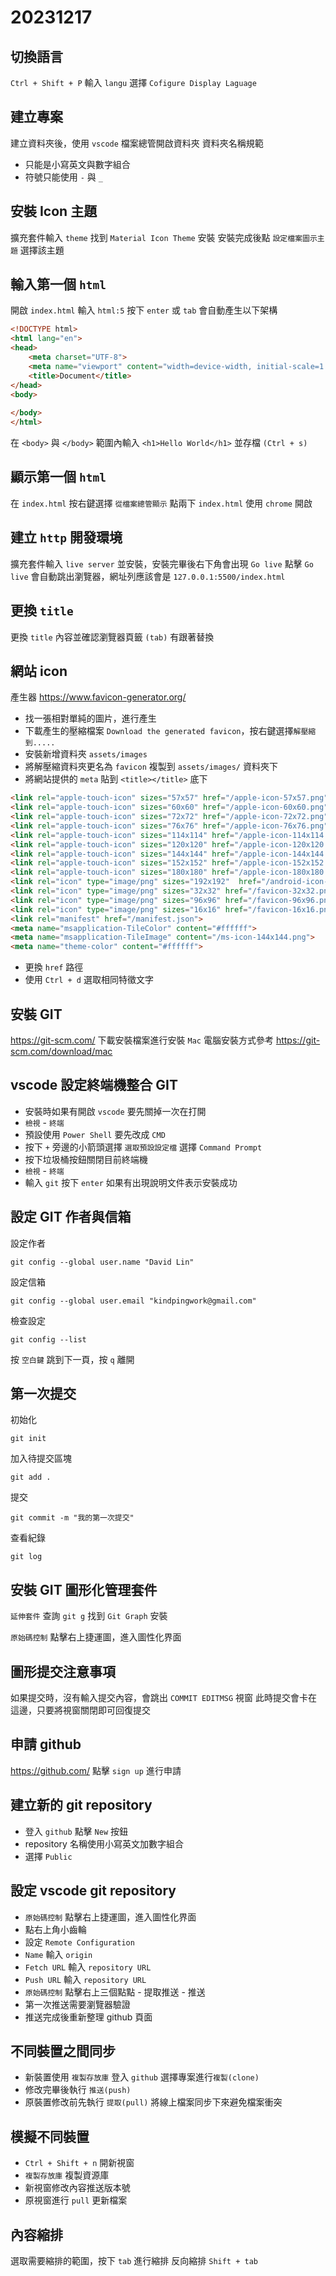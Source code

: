 # 20231217

## 切換語言

`Ctrl + Shift + P` 輸入 `langu` 選擇 `Cofigure Display Laguage`

## 建立專案

建立資料夾後，使用 `vscode` 檔案總管開啟資料夾
資料夾名稱規範
- 只能是小寫英文與數字組合
- 符號只能使用 `-` 與 `_`

## 安裝 Icon 主題

擴充套件輸入 `theme` 找到 `Material Icon Theme` 安裝
安裝完成後點 `設定檔案圖示主題` 選擇該主題

## 輸入第一個 `html`

開啟 `index.html` 輸入 `html:5` 按下 `enter` 或 `tab` 會自動產生以下架構

```html
<!DOCTYPE html>
<html lang="en">
<head>
    <meta charset="UTF-8">
    <meta name="viewport" content="width=device-width, initial-scale=1.0">
    <title>Document</title>
</head>
<body>
    
</body>
</html>
```
在 `<body>` 與 `</body>` 範圍內輸入 `<h1>Hello World</h1>` 並存檔 `(Ctrl + s)`

## 顯示第一個 `html`

在 `index.html` 按右鍵選擇 `從檔案總管顯示` 點兩下 `index.html` 使用 `chrome` 開啟

## 建立 `http` 開發環境

擴充套件輸入 `live server` 並安裝，安裝完畢後右下角會出現 `Go live`
點擊 `Go live` 會自動跳出瀏覽器，網址列應該會是 `127.0.0.1:5500/index.html`

## 更換 `title`

更換 `title` 內容並確認瀏覽器頁籤 `(tab)` 有跟著替換

## 網站 icon

產生器 https://www.favicon-generator.org/
- 找一張相對單純的圖片，進行產生
- 下載產生的壓縮檔案 `Download the generated favicon`，按右鍵選擇`解壓縮到.....`
- 安裝新增資料夾 `assets/images`
- 將解壓縮資料夾更名為 `favicon` 複製到 `assets/images/` 資料夾下
- 將網站提供的 `meta` 貼到 `<title></title>` 底下

```html
<link rel="apple-touch-icon" sizes="57x57" href="/apple-icon-57x57.png">
<link rel="apple-touch-icon" sizes="60x60" href="/apple-icon-60x60.png">
<link rel="apple-touch-icon" sizes="72x72" href="/apple-icon-72x72.png">
<link rel="apple-touch-icon" sizes="76x76" href="/apple-icon-76x76.png">
<link rel="apple-touch-icon" sizes="114x114" href="/apple-icon-114x114.png">
<link rel="apple-touch-icon" sizes="120x120" href="/apple-icon-120x120.png">
<link rel="apple-touch-icon" sizes="144x144" href="/apple-icon-144x144.png">
<link rel="apple-touch-icon" sizes="152x152" href="/apple-icon-152x152.png">
<link rel="apple-touch-icon" sizes="180x180" href="/apple-icon-180x180.png">
<link rel="icon" type="image/png" sizes="192x192"  href="/android-icon-192x192.png">
<link rel="icon" type="image/png" sizes="32x32" href="/favicon-32x32.png">
<link rel="icon" type="image/png" sizes="96x96" href="/favicon-96x96.png">
<link rel="icon" type="image/png" sizes="16x16" href="/favicon-16x16.png">
<link rel="manifest" href="/manifest.json">
<meta name="msapplication-TileColor" content="#ffffff">
<meta name="msapplication-TileImage" content="/ms-icon-144x144.png">
<meta name="theme-color" content="#ffffff">
```

- 更換 `href` 路徑
- 使用 `Ctrl + d` 選取相同特徵文字

## 安裝 GIT

https://git-scm.com/ 下載安裝檔案進行安裝
`Mac` 電腦安裝方式參考 https://git-scm.com/download/mac

## vscode 設定終端機整合 GIT

- 安裝時如果有開啟 `vscode` 要先關掉一次在打開
- `檢視` - `終端`
- 預設使用 `Power Shell` 要先改成 `CMD`
- 按下 `+` 旁邊的小箭頭選擇 `選取預設設定檔` 選擇 `Command Prompt`
- 按下垃圾桶按鈕關閉目前終端機
- `檢視` - `終端`
- 輸入 `git` 按下 `enter` 如果有出現說明文件表示安裝成功

## 設定 GIT 作者與信箱

設定作者

```shell
git config --global user.name "David Lin"
```

設定信箱

```shell
git config --global user.email "kindpingwork@gmail.com"
```

檢查設定

```shell
git config --list
```

按 `空白鍵` 跳到下一頁，按 `q` 離開

## 第一次提交

初始化

```shell
git init
```

加入待提交區塊

```shell
git add .
```

提交

```shell
git commit -m "我的第一次提交"
```

查看紀錄

```shell
git log
```

## 安裝 GIT 圖形化管理套件

`延伸套件` 查詢 `git g` 找到 `Git Graph` 安裝

`原始碼控制` 點擊右上捷運圖，進入圖性化界面

## 圖形提交注意事項

如果提交時，沒有輸入提交內容，會跳出 `COMMIT EDITMSG` 視窗
此時提交會卡在這邊，只要將視窗關閉即可回復提交

## 申請 github

https://github.com/ 點擊 `sign up` 進行申請

## 建立新的 git repository

- 登入 `github` 點擊 `New` 按鈕
- repository 名稱使用小寫英文加數字組合
- 選擇 `Public`

## 設定 vscode git repository

- `原始碼控制` 點擊右上捷運圖，進入圖性化界面
- 點右上角小齒輪
- 設定 `Remote Configuration` 
- `Name` 輸入 `origin`
- `Fetch URL` 輸入 `repository URL`
- `Push URL` 輸入 `repository URL`
- `原始碼控制`  點擊右上三個點點 - 提取推送 - 推送
- 第一次推送需要瀏覽器驗證
- 推送完成後重新整理 github 頁面

## 不同裝置之間同步

- 新裝置使用 `複製存放庫` 登入 `github` 選擇專案進行`複製(clone)`
- 修改完畢後執行 `推送(push)`
- 原裝置修改前先執行 `提取(pull)` 將線上檔案同步下來避免檔案衝突

## 模擬不同裝置

- `Ctrl + Shift + n` 開新視窗
- `複製存放庫` 複製資源庫
- 新視窗修改內容推送版本號
- 原視窗進行 `pull` 更新檔案

## 內容縮排

選取需要縮排的範圍，按下 `tab` 進行縮排
反向縮排 `Shift + tab`